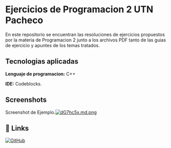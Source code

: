 
# Ejercicios de Programacion 2 UTN Pacheco

En este repositorio se encuentran las resoluciones de ejercicios propuestos por la materia de Programacion 2 junto a los archivos PDF tanto de las guias de ejercicio y apuntes de los temas tratados.


## Tecnologias aplicadas

**Lenguaje de programacion:** C++

**IDE:** Codeblocks.


## Screenshots

Screenshot de Ejemplo.[![dG7hc5x.md.png](https://iili.io/dG7hc5x.md.png)](https://freeimage.host/i/dG7hc5x)


## 🔗 Links
[![GitHub](https://img.shields.io/badge/GitHub-100000?style=for-the-badge&logo=github&logoColor=whit)](https://github.com/GonzaBertolucci)

